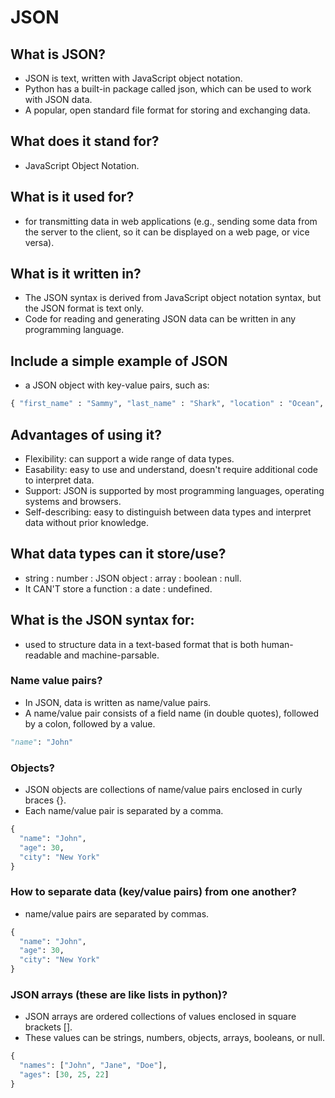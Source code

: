 # JSON
## What is JSON?
* JSON is text, written with JavaScript object notation.
* Python has a built-in package called json, which can be used to work with JSON data.
* A popular, open standard file format for storing and exchanging data.


## What does it stand for?
* JavaScript Object Notation. 

## What is it used for?
*  for transmitting data in web applications (e.g., sending some data from the server to the client, so it can be displayed on a web page, or vice versa).

## What is it written in?
* The JSON syntax is derived from JavaScript object notation syntax, but the JSON format is text only. 
* Code for reading and generating JSON data can be written in any programming language.

## Include a simple example of JSON
* a JSON object with key-value pairs, such as:
```python
{ "first_name" : "Sammy", "last_name" : "Shark", "location" : "Ocean", "online" : true, "followers" : 987 } 
```
## Advantages of using it?
* Flexibility: can support a wide range of data types.
* Easability: easy to use and understand, doesn't require additional code to interpret data.
* Support: JSON is supported by most programming languages, operating systems and browsers.
* Self-describing: easy to distinguish between data types and interpret data without prior knowledge.

## What data types can it store/use?
* string : number : JSON object : array : boolean : null.
* It CAN'T store a function : a date : undefined. 

## What is the JSON syntax for:
* used to structure data in a text-based format that is both human-readable and machine-parsable.

### Name value pairs?
* In JSON, data is written as name/value pairs. 
* A name/value pair consists of a field name (in double quotes), followed by a colon, followed by a value.
```python
"name": "John"
```
### Objects?
* JSON objects are collections of name/value pairs enclosed in curly braces {}. 
* Each name/value pair is separated by a comma. 
```python
{
  "name": "John",
  "age": 30,
  "city": "New York"
}
```

### How to separate data (key/value pairs) from one another?
* name/value pairs are separated by commas. 
```python
{
  "name": "John",
  "age": 30,
  "city": "New York"
}
```

### JSON arrays (these are like lists in python)?
* JSON arrays are ordered collections of values enclosed in square brackets []. 
* These values can be strings, numbers, objects, arrays, booleans, or null. 

```python
{
  "names": ["John", "Jane", "Doe"],
  "ages": [30, 25, 22]
}
```